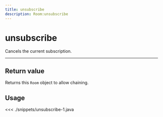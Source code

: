 ```yaml
---
title: unsubscribe
description: Room:unsubscribe
---
```


# unsubscribe

Cancels the current subscription.

---

## Return value

Returns this `Room` object to allow chaining.

## Usage

<<< ./snippets/unsubscribe-1.java
